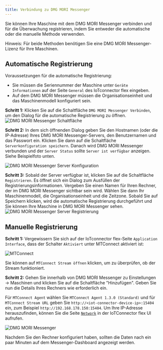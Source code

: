 ```yaml
---
title: Verbindung zu DMG MORI Messenger
---
```


Sie können Ihre Maschine mit dem DMG MORI Messenger verbinden und für die Überwachung registrieren, indem Sie entweder die automatische oder die manuelle Methode verwenden.

Hinweis: Für beide Methoden benötigen Sie eine DMG MORI Messenger-Lizenz für Ihre Maschinen.

## Automatische Registrierung

Voraussetzungen für die automatische Registrierung:

- Sie müssen die Seriennummer der Maschine unter `Geräte Informationen` auf der Seite `General` des IoTconnector flex eingeben.
- Auf dem DMG MORI Messenger müssen die Organisationseinheit und das Maschinenmodell konfiguriert sein.

**Schritt 1:** Klicken Sie auf die Schaltfläche `DMG MORI Messenger Verbinden`, um den Dialog für die automatische Registrierung zu öffnen.
![DMG MORI Messenger Schaltfläche](/img/applicationinterface/messenger_button.png)

**Schritt 2:** In dem sich öffnenden Dialog geben Sie den Hostnamen (oder die IP-Adresse) Ihres DMG MORI Messenger-Servers, den Benutzernamen und das Passwort ein. Klicken Sie dann auf die Schaltfläche `Serverkonfiguration speichern`. Danach wird DMG MORI Messenger verbunden und der `Server Status` sollte `Server ist verfügbar` anzeigen. Siehe Beispielfoto unten.

![DMG MORI Messenger Server Konfiguration](/img/applicationinterface/messenger_server_configuration.png)

**Schritt 3:** Sobald der Server verfügbar ist, klicken Sie auf die Schaltfläche `Registrieren`. Es öffnet sich ein Dialog zum Ausfüllen der Registrierungsinformationen. Vergeben Sie einen Namen für Ihren Rechner, der im DMG MORI Messenger sichtbar sein wird. Wählen Sie dann Ihr Maschinenmodell, die Organisationseinheit und die Zeitzone. Sobald Sie auf Speichern klicken, wird die automatische Registrierung durchgeführt und Sie können Ihre Maschine in DMG MORI Messenger sehen.
![DMG MORI Messenger Server Registrierung](/img/applicationinterface/messenger_server_registration.png)

## Manuelle Registrierung

**Schritt 1:** Vergewissern Sie sich auf der IoTconnector flex-Seite `Application Interface`, dass der Schalter `Aktiviert` unter MTConnect aktiviert ist:

![MTConnect](/img/applicationinterface/mtconnect_enable_stream.png)

Sie können auf `MTConnect Stream öffnen` klicken, um zu überprüfen, ob der Stream funktioniert.

**Schritt 2:** Gehen Sie innerhalb von DMG MORI Messenger zu Einstellungen -> Maschinen und klicken Sie auf die Schaltfläche "Hinzufügen". Geben Sie nun die Details Ihres Rechners wie erforderlich ein.

Für `MTConnect Agent` wählen Sie `MTConnect Agent 1.3.0 (Standard)` und für `MTConnect Stream URL` geben Sie `http://<iot-connector-device-ip>:15404` ein, zum Beispiel `http://192.168.178.150:15404`. Um Ihre IP-Adresse herauszufinden, können Sie die Seite [`Network`](Network.md) in der IoTConnector flex UI aufrufen.

![DMG MORI Messenger](/img/DMGMessenger.png)

Nachdem Sie den Rechner konfiguriert haben, sollten die Daten nach ein paar Minuten auf dem Messenger-Dashboard angezeigt werden.
